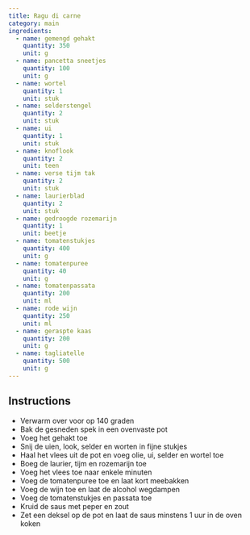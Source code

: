 ```yaml
---
title: Ragu di carne
category: main
ingredients:
  - name: gemengd gehakt
    quantity: 350
    unit: g
  - name: pancetta sneetjes
    quantity: 100
    unit: g
  - name: wortel
    quantity: 1
    unit: stuk
  - name: selderstengel
    quantity: 2
    unit: stuk
  - name: ui
    quantity: 1
    unit: stuk
  - name: knoflook
    quantity: 2
    unit: teen
  - name: verse tijm tak
    quantity: 2
    unit: stuk
  - name: laurierblad
    quantity: 2
    unit: stuk
  - name: gedroogde rozemarijn
    quantity: 1
    unit: beetje
  - name: tomatenstukjes
    quantity: 400
    unit: g
  - name: tomatenpuree
    quantity: 40
    unit: g
  - name: tomatenpassata
    quantity: 200
    unit: ml
  - name: rode wijn
    quantity: 250
    unit: ml
  - name: geraspte kaas
    quantity: 200
    unit: g
  - name: tagliatelle
    quantity: 500
    unit: g
---
```


<Recipe />

## Instructions

- Verwarm over voor op 140 graden
- Bak de gesneden spek in een ovenvaste pot
- Voeg het gehakt toe
- Snij de uien, look, selder en worten in fijne stukjes
- Haal het vlees uit de pot en voeg olie, ui, selder en wortel toe
- Boeg de laurier, tijm en rozemarijn toe
- Voeg het vlees toe naar enkele minuten
- Voeg de tomatenpuree toe en laat kort meebakken
- Voeg de wijn toe en laat de alcohol wegdampen
- Voeg de tomatenstukjes en passata toe
- Kruid de saus met peper en zout
- Zet een deksel op de pot en laat de saus minstens 1 uur in de oven koken
